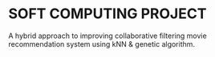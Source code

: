 # SOFT COMPUTING PROJECT
A hybrid approach to improving collaborative filtering movie recommendation system using kNN &amp; genetic algorithm.
